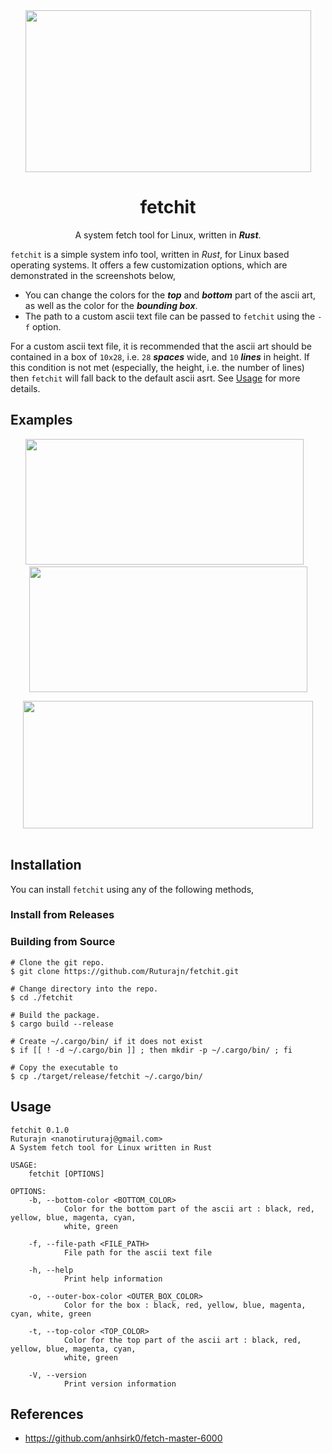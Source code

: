 <div align="center">

<img src="https://user-images.githubusercontent.com/56625259/185757248-cb60e3e8-9486-41dc-9e99-f0f24a208e71.png" width="457" height="259">

# fetchit

A system fetch tool for Linux, written in ***Rust***.

</div>

`fetchit` is a simple system info tool, written in *Rust*, for Linux based operating systems. It offers a few customization options, which are demonstrated in the
screenshots below,
- You can change the colors for the ***top*** and ***bottom*** part of the ascii art, as well as the color for the ***bounding box***.
- The path to a custom ascii text file can be passed to `fetchit` using the `-f` option.

For a custom ascii text file, it is recommended that the ascii art should be contained in a box of `10x28`, i.e. `28` ***spaces*** wide, and `10` ***lines***
in height. If this condition is not met (especially, the height, i.e. the number of lines) then `fetchit` will fall back to the default ascii asrt. See [Usage](https://github.com/Ruturajn/fetchit/edit/main/README.md#usage) for more details.

## Examples

<div align="center">

<img src="https://user-images.githubusercontent.com/56625259/185761191-26002c20-b4a4-43cd-929d-a55dcacff9c3.png" width="445" height="201"> &ensp; <img src="https://user-images.githubusercontent.com/56625259/185761191-26002c20-b4a4-43cd-929d-a55dcacff9c3.png" width="445" height="201">

<img src="https://user-images.githubusercontent.com/56625259/185761450-3251ad79-ce36-4441-bb96-52781ab06828.png" width="464" height="204">

<br>

</div>

<br>

## Installation

You can install `fetchit` using any of the following methods,

### Install from Releases

### Building from Source
```
# Clone the git repo.
$ git clone https://github.com/Ruturajn/fetchit.git

# Change directory into the repo.
$ cd ./fetchit

# Build the package.
$ cargo build --release

# Create ~/.cargo/bin/ if it does not exist
$ if [[ ! -d ~/.cargo/bin ]] ; then mkdir -p ~/.cargo/bin/ ; fi

# Copy the executable to 
$ cp ./target/release/fetchit ~/.cargo/bin/
```

## Usage
```
fetchit 0.1.0
Ruturajn <nanotiruturaj@gmail.com>
A System fetch tool for Linux written in Rust

USAGE:
    fetchit [OPTIONS]

OPTIONS:
    -b, --bottom-color <BOTTOM_COLOR>
            Color for the bottom part of the ascii art : black, red, yellow, blue, magenta, cyan,
            white, green

    -f, --file-path <FILE_PATH>
            File path for the ascii text file

    -h, --help
            Print help information

    -o, --outer-box-color <OUTER_BOX_COLOR>
            Color for the box : black, red, yellow, blue, magenta, cyan, white, green

    -t, --top-color <TOP_COLOR>
            Color for the top part of the ascii art : black, red, yellow, blue, magenta, cyan,
            white, green

    -V, --version
            Print version information
```

## References
- https://github.com/anhsirk0/fetch-master-6000
